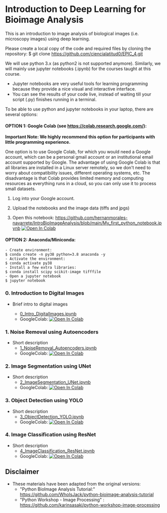 # Introduction to Deep Learning for Bioimage Analysis

This is an introduction to image analysis of biological images (i.e. microscopy images) using deep learning.

Please create a local copy of the code and required files by cloning the repository:
$ git clone https://github.com/ciencialatitud0/EPIC_4.git

We will use python 3.x (as python2 is not supported anymore). Similarly, we will mainly use jupyter notebooks (.ipynb) for the courses taught at this course.

- Jupyter notebooks are very useful tools for learning programming because they provide a nice visual and interactive interface.
- You can see the results of your code live, instead of waiting till your script (.py) finishes running in a terminal.


To be able to use python and jupyter notebooks in your laptop, there are several options:

#### OPTION 1: Google Colab (see https://colab.research.google.com/):

**Important Note: We highly recommend this option for participants with little programming experience.**

One option is to use Google Colab, for which you would need a Google account, which can be a personal gmail account or an institutional email account supported by Google. The advantage of using Google Colab is that all libraries are installed in a Linux server remotely, so we don't need to worry about compatibility issues, different operating systems, etc. The disadvantage is that Colab provides limited memory and computing resources as everything runs in a cloud, so you can only use it to process small datasets.


1. Log into your Google account.

2. Upload the notebooks and the image data (tiffs and jpgs)

3. Open this notebook: https://github.com/hernanmorales-navarrete/IntroBioImageAnalysis/blob/main/My_first_python_notebook.ipynb [![Open In Colab](https://colab.research.google.com/assets/colab-badge.svg)](https://colab.research.google.com/github//hernanmorales-navarrete/IntroBioImageAnalysis/blob/main/My_first_python_notebook.ipynb)


	
#### OPTION 2: Anaconda/Miniconda:
	- Create environment:
	$ conda create -n py38 python=3.8 anaconda -y
	- Activate the environment:
 	$ conda activate py38	
 	- Install a few extra libraries:
 	$ conda install scipy scikit-image tifffile
 	- Open a jupyter notebook
 	$ jupyter notebook

### 0. Introduction to Digital Images
- Brief intro to digital images

	* [0_Intro_DigitalImages.ipynb](./code/0_Intro_DigitalImages.ipynb)
	* GoogleColab:
 		[![Open In Colab](https://colab.research.google.com/assets/colab-badge.svg)](https://colab.research.google.com/github/ciencialatitud0/EPIC_4/blob/main/Day_2/Intro_DeepLearning_BioimageAnalysis/code/0_Intro_DigitalImages.ipynb)
 
### 1. Noise Removal using Autoencoders
- Short description
	* [1_NoiseRemoval_Autoencoders.ipynb](./code/1_NoiseRemoval_Autoencoders.ipynb)
	* GoogleColab:
	[![Open In Colab](https://colab.research.google.com/assets/colab-badge.svg)](https://colab.research.google.com/github/ciencialatitud0/EPIC_4/blob/main/Day_2/Intro_DeepLearning_BioimageAnalysis/code/1_NoiseRemoval_Autoencoders.ipynb)

### 2. Image Segmentation using UNet
- Short description
	* [2_ImageSegmentation_UNet.ipynb](./code/2_ImageSegmentation_UNet.ipynb)
	* GoogleColab:
	[![Open In Colab](https://colab.research.google.com/assets/colab-badge.svg)](https://colab.research.google.com/github/ciencialatitud0/EPIC_4/blob/main/Day_2/Intro_DeepLearning_BioimageAnalysis/code/2_ImageSegmentation_UNet.ipynb)

### 3. Object Detection using YOLO
- Short description
	* [3_ObjectDetection_YOLO.ipynb](./code/3_ObjectDetection_YOLO.ipynb)
	* GoogleColab:
	[![Open In Colab](https://colab.research.google.com/assets/colab-badge.svg)](https://colab.research.google.com/github/ciencialatitud0/EPIC_4/blob/main/Day_2/Intro_DeepLearning_BioimageAnalysis/code/3_ObjectDetection_YOLO.ipynb)

### 4. Image Classification using ResNet
- Short description
	* [4_ImageClassification_ResNet.ipynb](./code/4_ImageClassification_ResNet.ipynb)
	* GoogleColab:
	[![Open In Colab](https://colab.research.google.com/assets/colab-badge.svg)](https://colab.research.google.com/github/ciencialatitud0/EPIC_4/blob/main/Day_2/Intro_DeepLearning_BioimageAnalysis/code/4_ImageClassification_ResNet.ipynb)


## Disclaimer
- These materials have been adapted from the original versions: 
    - "Python BioImage Analysis Tutorial:" https://github.com/WhoIsJack/python-bioimage-analysis-tutorial
    - "Python Workshop - Image Processing" : https://github.com/karinsasaki/python-workshop-image-processing
